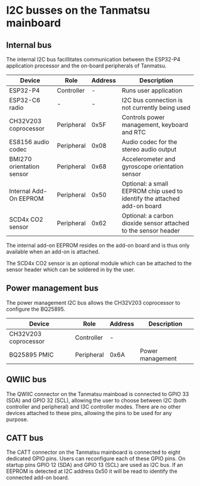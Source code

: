 # I2C busses on the Tanmatsu mainboard

## Internal bus

The internal I2C bus facillitates communication between the ESP32-P4 application processor and the on-board peripherals of Tanmatsu.

| Device                    | Role       | Address | Description                                                              |
|---------------------------|------------|---------|--------------------------------------------------------------------------|
| ESP32-P4                  | Controller | -       | Runs user application                                                    |
| ESP32-C6 radio            | -          | -       | I2C bus connection is not currently being used                           |
| CH32V203 coprocessor      | Peripheral | 0x5F    | Controls power management, keyboard and RTC                              |
| ES8156 audio codec        | Peripheral | 0x08    | Audio codec for the stereo audio output                                  |
| BMI270 orientation sensor | Peripheral | 0x68    | Accelerometer and gyroscope orientation sensor                           |
| Internal Add-On EEPROM    | Peripheral | 0x50    | Optional: a small EEPROM chip used to identify the attached add-on board |
| SCD4x CO2 sensor          | Peripheral | 0x62    | Optional: a carbon dioxide sensor attached to the sensor header          |

The internal add-on EEPROM resides on the add-on board and is thus only available when an add-on is attached.

The SCD4x CO2 sensor is an optional module which can be attached to the sensor header which can be soldered in by the user.

## Power management bus

The power management I2C bus allows the CH32V203 coprocessor to configure the BQ25895.

| Device                    | Role       | Address | Description                                                              |
|---------------------------|------------|---------|--------------------------------------------------------------------------|
| CH32V203 coprocessor      | Controller | -       |                                                                          |
| BQ25895 PMIC              | Peripheral | 0x6A    | Power management                                                         |

## QWIIC bus

The QWIIC connector on the Tanmatsu mainboad is connected to GPIO 33 (SDA) and GPIO 32 (SCL), allowing the user to choose between I2C (both controller and peripheral) and I3C controller modes.
There are no other devices attached to these pins, allowing the pins to be used for any purpose.

## CATT bus

The CATT connector on the Tanmatsu mainboard is connected to eight dedicated GPIO pins. Users can reconfigure each of these GPIO pins. On startup pins GPIO 12 (SDA) and GPIO 13 (SCL) are used as I2C bus.
If an EEPROM is detected at I2C address 0x50 it will be read to identify the connected add-on board.
